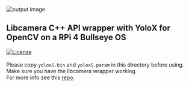 ![output image]( https://qengineering.eu/images/CameraWall.webp )<br/>
## Libcamera C++ API wrapper with YoloX for OpenCV on a RPi 4 Bullseye OS
[![License](https://img.shields.io/badge/License-BSD%203--Clause-blue.svg)](https://opensource.org/licenses/BSD-3-Clause)<br/><br/>
Please copy `yoloxS.bin` and `yoloxS.param` in this directory before using.<br/>
Make sure you have the libcamera wrapper working.<br/>
For more info see this [repo](https://github.com/Qengineering/LCCV).<br/>
